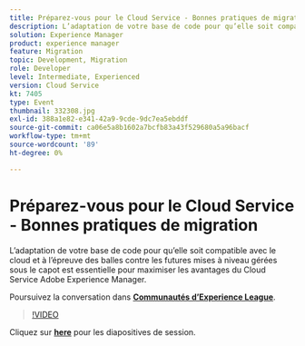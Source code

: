 ```yaml
---
title: Préparez-vous pour le Cloud Service - Bonnes pratiques de migration
description: L’adaptation de votre base de code pour qu’elle soit compatible avec le cloud et à l’épreuve des balles contre les futures mises à niveau gérées sous le capot est essentielle pour maximiser les avantages du Cloud Service Adobe Experience Manager.
solution: Experience Manager
product: experience manager
feature: Migration
topic: Development, Migration
role: Developer
level: Intermediate, Experienced
version: Cloud Service
kt: 7405
type: Event
thumbnail: 332308.jpg
exl-id: 388a1e82-e341-42a9-9cde-9dc7ea5ebddf
source-git-commit: ca06e5a8b1602a7bcfb83a43f529680a5a96bacf
workflow-type: tm+mt
source-wordcount: '89'
ht-degree: 0%

---
```


# Préparez-vous pour le Cloud Service - Bonnes pratiques de migration

L’adaptation de votre base de code pour qu’elle soit compatible avec le cloud et à l’épreuve des balles contre les futures mises à niveau gérées sous le capot est essentielle pour maximiser les avantages du Cloud Service Adobe Experience Manager.

Poursuivez la conversation dans **[Communautés d’Experience League](http://adobe.ly/36Yd3v6)**.

>[!VIDEO](https://video.tv.adobe.com/v/332308/?quality=12&learn=on&hidetitle=true)

Cliquez sur **[here](/help/adobe-developers-live/assets/get-ready-aem-cloud.pdf)** pour les diapositives de session.
